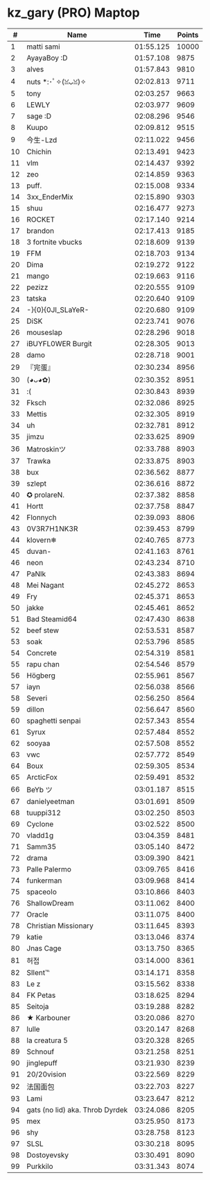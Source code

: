 # kz_gary (PRO) Maptop

|  # | Name | Time | Points |
|-------------- | -------------- | -------------- | -------------- | 
| 1 | matti sami | 01:55.125 | 10000 | 
| 2 | AyayaBoy :D | 01:57.108 | 9875 | 
| 3 | alves | 01:57.843 | 9810 | 
| 4 | nuts *:･ﾟ✧(ꈍᴗꈍ)✧ | 02:02.813 | 9711 | 
| 5 | tony | 02:03.257 | 9663 | 
| 6 | LEWLY | 02:03.977 | 9609 | 
| 7 | sage :D | 02:08.296 | 9546 | 
| 8 | Kuupo | 02:09.812 | 9515 | 
| 9 | 今生-Lzd | 02:11.022 | 9456 | 
| 10 | Chichin | 02:13.491 | 9423 | 
| 11 | vlm | 02:14.437 | 9392 | 
| 12 | zeo | 02:14.859 | 9363 | 
| 13 | puff. | 02:15.008 | 9334 | 
| 14 | 3xx_EnderMix | 02:15.890 | 9303 | 
| 15 | shuu | 02:16.477 | 9273 | 
| 16 | ROCKET | 02:17.140 | 9214 | 
| 17 | brandon | 02:17.413 | 9185 | 
| 18 | 3 fortnite vbucks | 02:18.609 | 9139 | 
| 19 | FFM | 02:18.703 | 9134 | 
| 20 | Dima | 02:19.272 | 9122 | 
| 21 | mango | 02:19.663 | 9116 | 
| 22 | pezizz | 02:20.555 | 9109 | 
| 23 | tatska | 02:20.640 | 9109 | 
| 24 | -}{0}{0JI_SLaYeR- | 02:20.680 | 9109 | 
| 25 | DiSK | 02:23.741 | 9076 | 
| 26 | mouseslap | 02:28.296 | 9018 | 
| 27 | iBUYFL0WER Burgit | 02:28.305 | 9013 | 
| 28 | damo | 02:28.718 | 9001 | 
| 29 | 『完蛋』 | 02:30.234 | 8956 | 
| 30 | (◕ᴗ◕✿) | 02:30.352 | 8951 | 
| 31 | :( | 02:30.843 | 8939 | 
| 32 | Fksch | 02:32.086 | 8925 | 
| 33 | Mettis | 02:32.305 | 8919 | 
| 34 | uh | 02:32.781 | 8912 | 
| 35 | jimzu | 02:33.625 | 8909 | 
| 36 | Matroskinツ | 02:33.788 | 8903 | 
| 37 | Trawka | 02:33.875 | 8903 | 
| 38 | bux | 02:36.562 | 8877 | 
| 39 | szlept | 02:36.616 | 8872 | 
| 40 | ✪ prolareN. | 02:37.382 | 8858 | 
| 41 | Hortt | 02:37.758 | 8847 | 
| 42 | Flonnych | 02:39.093 | 8806 | 
| 43 | 0V3R7H1NK3R | 02:39.453 | 8799 | 
| 44 | klovern❄ | 02:40.765 | 8773 | 
| 45 | duvan- | 02:41.163 | 8761 | 
| 46 | neon | 02:43.234 | 8710 | 
| 47 | PaNlk | 02:43.383 | 8694 | 
| 48 | Mei Nagant | 02:45.272 | 8653 | 
| 49 | Fry | 02:45.371 | 8653 | 
| 50 | jakke | 02:45.461 | 8652 | 
| 51 | Bad Steamid64 | 02:47.430 | 8638 | 
| 52 | beef stew | 02:53.531 | 8587 | 
| 53 | soak | 02:53.796 | 8585 | 
| 54 | Concrete | 02:54.319 | 8581 | 
| 55 | rapu chan | 02:54.546 | 8579 | 
| 56 | Högberg | 02:55.961 | 8567 | 
| 57 | iayn | 02:56.038 | 8566 | 
| 58 | Severi | 02:56.250 | 8564 | 
| 59 | dillon | 02:56.647 | 8560 | 
| 60 | spaghetti senpai | 02:57.343 | 8554 | 
| 61 | Syrux | 02:57.484 | 8552 | 
| 62 | sooyaa | 02:57.508 | 8552 | 
| 63 | vwc | 02:57.772 | 8549 | 
| 64 | Boux | 02:59.305 | 8534 | 
| 65 | ArcticFox | 02:59.491 | 8532 | 
| 66 | BeYb ツ | 03:01.187 | 8515 | 
| 67 | danielyeetman | 03:01.691 | 8509 | 
| 68 | tuuppi312 | 03:02.250 | 8503 | 
| 69 | Cyclone | 03:02.522 | 8500 | 
| 70 | vladd1g | 03:04.359 | 8481 | 
| 71 | Samm35 | 03:05.140 | 8472 | 
| 72 | drama | 03:09.390 | 8421 | 
| 73 | Palle Palermo | 03:09.765 | 8416 | 
| 74 | funkerman | 03:09.968 | 8414 | 
| 75 | spaceoIo | 03:10.866 | 8403 | 
| 76 | ShallowDream | 03:11.062 | 8400 | 
| 77 | Oracle | 03:11.075 | 8400 | 
| 78 | Christian Missionary | 03:11.645 | 8393 | 
| 79 | katie | 03:13.046 | 8374 | 
| 80 | Jnas Cage | 03:13.750 | 8365 | 
| 81 | 허접 | 03:14.000 | 8361 | 
| 82 | SIlent℡ | 03:14.171 | 8358 | 
| 83 | Le z | 03:15.562 | 8338 | 
| 84 | FK Petas | 03:18.625 | 8294 | 
| 85 | Seitoja | 03:19.288 | 8282 | 
| 86 | ★ Karbouner | 03:20.086 | 8270 | 
| 87 | lulle | 03:20.147 | 8268 | 
| 88 | la creatura 5 | 03:20.328 | 8265 | 
| 89 | Schnouf | 03:21.258 | 8251 | 
| 90 | jinglepuff | 03:21.930 | 8239 | 
| 91 | 20/20vision | 03:22.569 | 8229 | 
| 92 | 法国面包 | 03:22.703 | 8227 | 
| 93 | Lami | 03:23.647 | 8212 | 
| 94 | gats (no lid) aka. Throb Dyrdek | 03:24.086 | 8205 | 
| 95 | mex | 03:25.950 | 8173 | 
| 96 | shy | 03:28.758 | 8123 | 
| 97 | SLSL | 03:30.218 | 8095 | 
| 98 | Dostoyevsky | 03:30.491 | 8090 | 
| 99 | Purkkilo | 03:31.343 | 8074 | 

